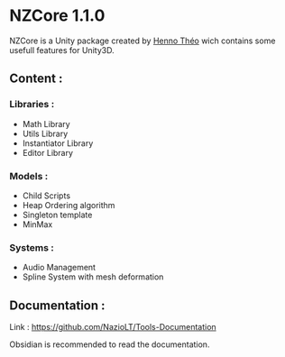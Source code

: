 # NZCore 1.1.0

NZCore is a Unity package created by [Henno Théo](https://github.com/NazioLT) wich contains some usefull features for Unity3D.

## Content :

### Libraries : 

* Math Library
* Utils Library
* Instantiator Library
* Editor Library

### Models : 

* Child Scripts
* Heap Ordering algorithm
* Singleton template
* MinMax

### Systems : 

* Audio Management
* Spline System with mesh deformation

## Documentation :

Link : https://github.com/NazioLT/Tools-Documentation


Obsidian is recommended to read the documentation.
